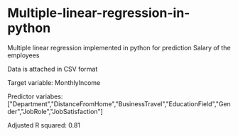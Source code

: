 # Multiple-linear-regression-in-python
Multiple linear regression implemented in python for prediction Salary of the employees

Data is attached in CSV format

Target variable: MonthlyIncome

Predictor variabes: ["Department","DistanceFromHome","BusinessTravel","EducationField","Gender","JobRole","JobSatisfaction"]

Adjusted R squared: 0.81



